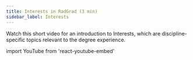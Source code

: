 ```yaml
---
title: Interests in RadGrad (3 min)
sidebar_label: Interests
---
```


Watch this short video for an introduction to Interests, which are discipline-specific topics relevant to the degree experience.

import YouTube from 'react-youtube-embed'

<YouTube id="X4xbvrO7n9g"/>